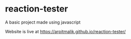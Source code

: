 # reaction-tester
A basic project made using javascript

Website is  live at https://arpitmalik.github.io/reaction-tester/
